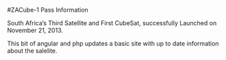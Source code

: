 #ZACube-1 Pass Information

South Africa’s Third Satellite and First CubeSat, successfully Launched on November 21, 2013.

This bit of angular and php updates a basic site with up to date information about the salelite.
